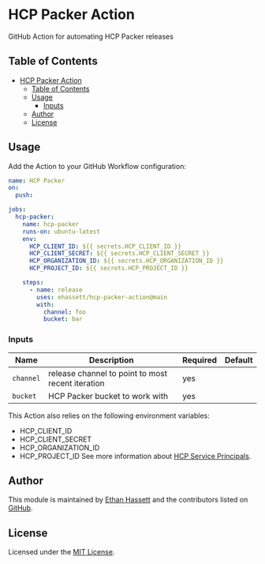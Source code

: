 # HCP Packer Action

GitHub Action for automating HCP Packer releases

## Table of Contents
- [HCP Packer Action](#hcp-packer-action)
  - [Table of Contents](#table-of-contents)
  - [Usage](#usage)
    - [Inputs](#inputs)
  - [Author](#author)
  - [License](#license)

## Usage

Add the Action to your GitHub Workflow configuration:
```yaml
name: HCP Packer
on:
  push:

jobs:
  hcp-packer:
    name: hcp-packer
    runs-on: ubuntu-latest
    env:
      HCP_CLIENT_ID: ${{ secrets.HCP_CLIENT_ID }}
      HCP_CLIENT_SECRET: ${{ secrets.HCP_CLIENT_SECRET }}
      HCP_ORGANIZATION_ID: ${{ secrets.HCP_ORGANIZATION_ID }}
      HCP_PROJECT_ID: ${{ secrets.HCP_PROJECT_ID }}

    steps:
      - name: release
        uses: ehassett/hcp-packer-action@main
        with:
          channel: foo
          bucket: bar
```

### Inputs

| Name      | Description                                       | Required | Default |
| --------- | ------------------------------------------------- | -------- | ------- |
| `channel` | release channel to point to most recent iteration | yes      |         |
| `bucket`  | HCP Packer bucket to work with                    | yes      |         |

This Action also relies on the following environment variables:
- HCP_CLIENT_ID
- HCP_CLIENT_SECRET
- HCP_ORGANIZATION_ID
- HCP_PROJECT_ID
See more information about [HCP Service Principals](https://cloud.hashicorp.com/docs/hcp/admin/access-control/service-principals).

## Author

This module is maintained by [Ethan Hassett](https://github.com/ehassett) and the contributors listed on [GitHub](https://github.com/ehassett/hcp-packer-action/graphs/contributors).

## License

Licensed under the [MIT License](LICENSE).
